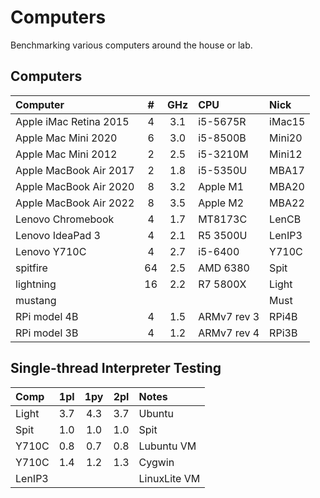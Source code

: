 Computers
=========

Benchmarking various computers around the house or lab.

## Computers ##

| Computer               | # | GHz | CPU         | Nick
|:-----------------------|:-:|:---:|:------------|:-------
| Apple iMac Retina 2015 | 4 | 3.1 | i5-5675R    | iMac15
| Apple Mac Mini 2020    | 6 | 3.0 | i5-8500B    | Mini20
| Apple Mac Mini 2012    | 2 | 2.5 | i5-3210M    | Mini12
| Apple MacBook Air 2017 | 2 | 1.8 | i5-5350U    | MBA17
| Apple MacBook Air 2020 | 8 | 3.2 | Apple M1    | MBA20
| Apple MacBook Air 2022 | 8 | 3.5 | Apple M2    | MBA22
| Lenovo Chromebook      | 4 | 1.7 | MT8173C     | LenCB
| Lenovo IdeaPad 3       | 4 | 2.1 | R5 3500U    | LenIP3
| Lenovo Y710C           | 4 | 2.7 | i5-6400     | Y710C
| spitfire               |64 | 2.5 | AMD 6380    | Spit
| lightning              |16 | 2.2 | R7 5800X    | Light
| mustang                |   |     |             | Must
| RPi model 4B           | 4 | 1.5 | ARMv7 rev 3 | RPi4B
| RPi model 3B           | 4 | 1.2 | ARMv7 rev 4 | RPi3B

## Single-thread Interpreter Testing ##

| Comp   | 1pl | 1py | 2pl | Notes
|:-------|:---:|:---:|:---:|:---------
| Light  | 3.7 | 4.3 | 3.7 | Ubuntu
| Spit   | 1.0 | 1.0 | 1.0 | Spit
| Y710C  | 0.8 | 0.7 | 0.8 | Lubuntu VM
| Y710C  | 1.4 | 1.2 | 1.3 | Cygwin
| LenIP3 |     |     |     | LinuxLite VM

